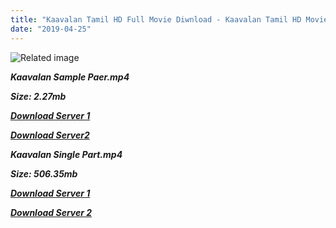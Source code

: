 ```yaml
---
title: "Kaavalan Tamil HD Full Movie Diwnload - Kaavalan Tamil HD Movie Download"
date: "2019-04-25"
---
```


![Related image](https://lh4.googleusercontent.com/-JZH-jW4T08Q/TX1GKuaM6LI/AAAAAAAACi8/Ye6sB0wTkCE/s1600/kavalan_pongal_release_posters_wallpapers_2.jpg)

**_Kaavalan Sample Paer.mp4_**

**_Size: 2.27mb_**

**_[Download Server 1](http://b6.wetransfer.vip/files/{2c088f659142c0283fde3b45bf50b63be20aae7f704a2f0bf67686df6392cb2e}20Actor{2c088f659142c0283fde3b45bf50b63be20aae7f704a2f0bf67686df6392cb2e}20Hits{2c088f659142c0283fde3b45bf50b63be20aae7f704a2f0bf67686df6392cb2e}20Collection/Vijay{2c088f659142c0283fde3b45bf50b63be20aae7f704a2f0bf67686df6392cb2e}20{2c088f659142c0283fde3b45bf50b63be20aae7f704a2f0bf67686df6392cb2e}20Movies{2c088f659142c0283fde3b45bf50b63be20aae7f704a2f0bf67686df6392cb2e}20Collection/Kaavalan{2c088f659142c0283fde3b45bf50b63be20aae7f704a2f0bf67686df6392cb2e}20(2011)/Kaavalan{2c088f659142c0283fde3b45bf50b63be20aae7f704a2f0bf67686df6392cb2e}20Mp4{2c088f659142c0283fde3b45bf50b63be20aae7f704a2f0bf67686df6392cb2e}20HD/Kaavalan{2c088f659142c0283fde3b45bf50b63be20aae7f704a2f0bf67686df6392cb2e}20HD{2c088f659142c0283fde3b45bf50b63be20aae7f704a2f0bf67686df6392cb2e}20Sample.mp4)_**

[](https://www.blogger.com/blogger.g?blogID=703035187876059377)[](https://www.blogger.com/blogger.g?blogID=703035187876059377)**_[Download Server2](http://b6.wetransfer.vip/files/{2c088f659142c0283fde3b45bf50b63be20aae7f704a2f0bf67686df6392cb2e}20Actor{2c088f659142c0283fde3b45bf50b63be20aae7f704a2f0bf67686df6392cb2e}20Hits{2c088f659142c0283fde3b45bf50b63be20aae7f704a2f0bf67686df6392cb2e}20Collection/Vijay{2c088f659142c0283fde3b45bf50b63be20aae7f704a2f0bf67686df6392cb2e}20{2c088f659142c0283fde3b45bf50b63be20aae7f704a2f0bf67686df6392cb2e}20Movies{2c088f659142c0283fde3b45bf50b63be20aae7f704a2f0bf67686df6392cb2e}20Collection/Kaavalan{2c088f659142c0283fde3b45bf50b63be20aae7f704a2f0bf67686df6392cb2e}20(2011)/Kaavalan{2c088f659142c0283fde3b45bf50b63be20aae7f704a2f0bf67686df6392cb2e}20Mp4{2c088f659142c0283fde3b45bf50b63be20aae7f704a2f0bf67686df6392cb2e}20HD/Kaavalan{2c088f659142c0283fde3b45bf50b63be20aae7f704a2f0bf67686df6392cb2e}20HD{2c088f659142c0283fde3b45bf50b63be20aae7f704a2f0bf67686df6392cb2e}20Sample.mp4)_**

**_Kaavalan Single Part.mp4_**

**_Size: 506.35mb_**

**_[Download Server 1](http://b6.wetransfer.vip/files/{2c088f659142c0283fde3b45bf50b63be20aae7f704a2f0bf67686df6392cb2e}20Actor{2c088f659142c0283fde3b45bf50b63be20aae7f704a2f0bf67686df6392cb2e}20Hits{2c088f659142c0283fde3b45bf50b63be20aae7f704a2f0bf67686df6392cb2e}20Collection/Vijay{2c088f659142c0283fde3b45bf50b63be20aae7f704a2f0bf67686df6392cb2e}20{2c088f659142c0283fde3b45bf50b63be20aae7f704a2f0bf67686df6392cb2e}20Movies{2c088f659142c0283fde3b45bf50b63be20aae7f704a2f0bf67686df6392cb2e}20Collection/Kaavalan{2c088f659142c0283fde3b45bf50b63be20aae7f704a2f0bf67686df6392cb2e}20(2011)/Kaavalan{2c088f659142c0283fde3b45bf50b63be20aae7f704a2f0bf67686df6392cb2e}20Mp4{2c088f659142c0283fde3b45bf50b63be20aae7f704a2f0bf67686df6392cb2e}20HD/Kaavalan{2c088f659142c0283fde3b45bf50b63be20aae7f704a2f0bf67686df6392cb2e}20HD.mp4)_**

**_[Download Server 2](http://b6.wetransfer.vip/files/{2c088f659142c0283fde3b45bf50b63be20aae7f704a2f0bf67686df6392cb2e}20Actor{2c088f659142c0283fde3b45bf50b63be20aae7f704a2f0bf67686df6392cb2e}20Hits{2c088f659142c0283fde3b45bf50b63be20aae7f704a2f0bf67686df6392cb2e}20Collection/Vijay{2c088f659142c0283fde3b45bf50b63be20aae7f704a2f0bf67686df6392cb2e}20{2c088f659142c0283fde3b45bf50b63be20aae7f704a2f0bf67686df6392cb2e}20Movies{2c088f659142c0283fde3b45bf50b63be20aae7f704a2f0bf67686df6392cb2e}20Collection/Kaavalan{2c088f659142c0283fde3b45bf50b63be20aae7f704a2f0bf67686df6392cb2e}20(2011)/Kaavalan{2c088f659142c0283fde3b45bf50b63be20aae7f704a2f0bf67686df6392cb2e}20Mp4{2c088f659142c0283fde3b45bf50b63be20aae7f704a2f0bf67686df6392cb2e}20HD/Kaavalan{2c088f659142c0283fde3b45bf50b63be20aae7f704a2f0bf67686df6392cb2e}20HD.mp4)_**
